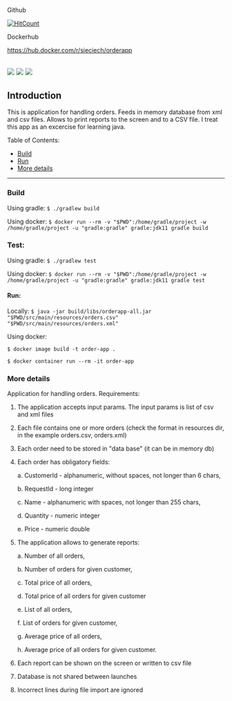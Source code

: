 Github

[![HitCount](http://hits.dwyl.io/Sieciechu/orderapp.svg)](http://hits.dwyl.io/Sieciechu/orderapp)


Dockerhub 

https://hub.docker.com/r/sieciech/orderapp

[![](https://images.microbadger.com/badges/image/sieciech/orderapp.svg)](https://microbadger.com/images/sieciech/orderapp "Get your own image badge on microbadger.com")
[![](https://images.microbadger.com/badges/version/sieciech/orderapp.svg)](https://microbadger.com/images/sieciech/orderapp "Get your own version badge on microbadger.com")
[![](https://images.microbadger.com/badges/commit/sieciech/orderapp.svg)](https://microbadger.com/images/sieciech/orderapp "Get your own commit badge on microbadger.com")
---
## Introduction
This is application for handling orders. Feeds in memory database from xml and csv files.
Allows to print reports to the screen and to a CSV file. I treat this app as an excercise for learning java.

Table of Contents:
* [Build](#build)
* [Run](#run)
* [More details](#description)
--- 

<a name="build"></a>
### Build
Using gradle:
`$ ./gradlew build`

Using docker:
`$ docker run --rm -v "$PWD":/home/gradle/project -w /home/gradle/project -u "gradle:gradle" gradle:jdk11 gradle build`

### Test:
Using gradle:
`$ ./gradlew test`

Using docker:
`$ docker run --rm -v "$PWD":/home/gradle/project -w /home/gradle/project -u "gradle:gradle" gradle:jdk11 gradle test`

<a name="run"></a>
#### Run:
Locally:
`$ java -jar build/libs/orderapp-all.jar "$PWD/src/main/resources/orders.csv" "$PWD/src/main/resources/orders.xml"`

Using docker:

`$ docker image build -t order-app .`

`$ docker container run --rm -it order-app`

<a name="description"></a>
### More details
Application for handling orders. Requirements:
1. The application accepts input params. The input params is list of csv and xml files
2. Each file contains one or more orders (check the format in resources dir, in the example orders.csv, orders.xml)
3. Each order need to be stored in "data base" (it can be in memory db)

4. Each order has obligatory fields:

    a. CustomerId - alphanumeric, without spaces, not longer than 6 chars,

    b. RequestId - long integer

    c. Name - alphanumeric with spaces, not longer than 255 chars,

    d. Quantity - numeric integer

    e. Price - numeric double

5. The application allows to generate reports:

    a. Number of all orders,

    b. Number of orders for given customer,

    c. Total price of all orders,

    d. Total price of all orders for given customer

    e. List of all orders,

    f. List of orders for given customer,

    g. Average price of all orders,

    h. Average price of all orders for given customer.

6. Each report can be shown on the screen or written to csv file
7. Database is not shared between launches
8. Incorrect lines during file import are ignored
